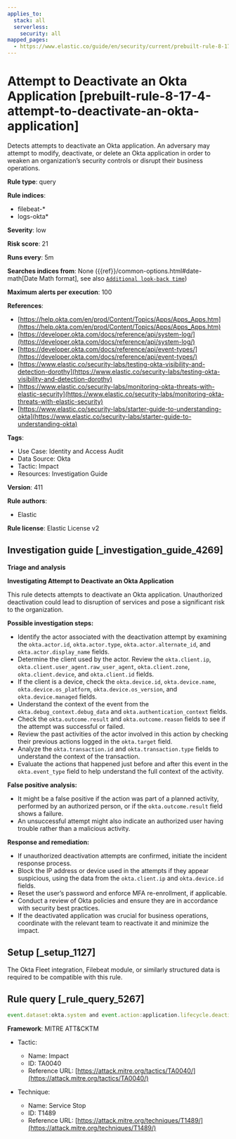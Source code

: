 ```yaml
---
applies_to:
  stack: all
  serverless:
    security: all
mapped_pages:
  - https://www.elastic.co/guide/en/security/current/prebuilt-rule-8-17-4-attempt-to-deactivate-an-okta-application.html
---
```


# Attempt to Deactivate an Okta Application [prebuilt-rule-8-17-4-attempt-to-deactivate-an-okta-application]

Detects attempts to deactivate an Okta application. An adversary may attempt to modify, deactivate, or delete an Okta application in order to weaken an organization’s security controls or disrupt their business operations.

**Rule type**: query

**Rule indices**:

* filebeat-*
* logs-okta*

**Severity**: low

**Risk score**: 21

**Runs every**: 5m

**Searches indices from**: None ({{ref}}/common-options.html#date-math[Date Math format], see also [`Additional look-back time`](docs-content://solutions/security/detect-and-alert/create-detection-rule.md#rule-schedule))

**Maximum alerts per execution**: 100

**References**:

* [https://help.okta.com/en/prod/Content/Topics/Apps/Apps_Apps.htm](https://help.okta.com/en/prod/Content/Topics/Apps/Apps_Apps.htm)
* [https://developer.okta.com/docs/reference/api/system-log/](https://developer.okta.com/docs/reference/api/system-log/)
* [https://developer.okta.com/docs/reference/api/event-types/](https://developer.okta.com/docs/reference/api/event-types/)
* [https://www.elastic.co/security-labs/testing-okta-visibility-and-detection-dorothy](https://www.elastic.co/security-labs/testing-okta-visibility-and-detection-dorothy)
* [https://www.elastic.co/security-labs/monitoring-okta-threats-with-elastic-security](https://www.elastic.co/security-labs/monitoring-okta-threats-with-elastic-security)
* [https://www.elastic.co/security-labs/starter-guide-to-understanding-okta](https://www.elastic.co/security-labs/starter-guide-to-understanding-okta)

**Tags**:

* Use Case: Identity and Access Audit
* Data Source: Okta
* Tactic: Impact
* Resources: Investigation Guide

**Version**: 411

**Rule authors**:

* Elastic

**Rule license**: Elastic License v2

## Investigation guide [_investigation_guide_4269]

**Triage and analysis**

**Investigating Attempt to Deactivate an Okta Application**

This rule detects attempts to deactivate an Okta application. Unauthorized deactivation could lead to disruption of services and pose a significant risk to the organization.

**Possible investigation steps:**

* Identify the actor associated with the deactivation attempt by examining the `okta.actor.id`, `okta.actor.type`, `okta.actor.alternate_id`, and `okta.actor.display_name` fields.
* Determine the client used by the actor. Review the `okta.client.ip`, `okta.client.user_agent.raw_user_agent`, `okta.client.zone`, `okta.client.device`, and `okta.client.id` fields.
* If the client is a device, check the `okta.device.id`, `okta.device.name`, `okta.device.os_platform`, `okta.device.os_version`, and `okta.device.managed` fields.
* Understand the context of the event from the `okta.debug_context.debug_data` and `okta.authentication_context` fields.
* Check the `okta.outcome.result` and `okta.outcome.reason` fields to see if the attempt was successful or failed.
* Review the past activities of the actor involved in this action by checking their previous actions logged in the `okta.target` field.
* Analyze the `okta.transaction.id` and `okta.transaction.type` fields to understand the context of the transaction.
* Evaluate the actions that happened just before and after this event in the `okta.event_type` field to help understand the full context of the activity.

**False positive analysis:**

* It might be a false positive if the action was part of a planned activity, performed by an authorized person, or if the `okta.outcome.result` field shows a failure.
* An unsuccessful attempt might also indicate an authorized user having trouble rather than a malicious activity.

**Response and remediation:**

* If unauthorized deactivation attempts are confirmed, initiate the incident response process.
* Block the IP address or device used in the attempts if they appear suspicious, using the data from the `okta.client.ip` and `okta.device.id` fields.
* Reset the user’s password and enforce MFA re-enrollment, if applicable.
* Conduct a review of Okta policies and ensure they are in accordance with security best practices.
* If the deactivated application was crucial for business operations, coordinate with the relevant team to reactivate it and minimize the impact.


## Setup [_setup_1127]

The Okta Fleet integration, Filebeat module, or similarly structured data is required to be compatible with this rule.


## Rule query [_rule_query_5267]

```js
event.dataset:okta.system and event.action:application.lifecycle.deactivate
```

**Framework**: MITRE ATT&CKTM

* Tactic:

    * Name: Impact
    * ID: TA0040
    * Reference URL: [https://attack.mitre.org/tactics/TA0040/](https://attack.mitre.org/tactics/TA0040/)

* Technique:

    * Name: Service Stop
    * ID: T1489
    * Reference URL: [https://attack.mitre.org/techniques/T1489/](https://attack.mitre.org/techniques/T1489/)



